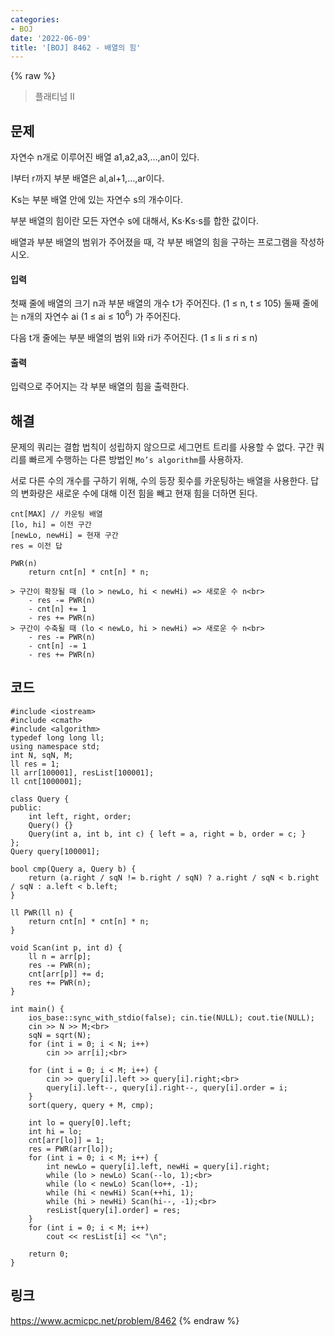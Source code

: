 ```yaml
---
categories:
- BOJ
date: '2022-06-09'
title: '[BOJ] 8462 - 배열의 힘'
---
```


{% raw %}
> 플래티넘 II<br>

## 문제
자연수  n개로 이루어진 배열  a1,a2,a3,…,an이 있다.

 l부터  r까지 부분 배열은  al,al+1,…,ar이다.

 Ks는 부분 배열 안에 있는 자연수  s의 개수이다.

부분 배열의 힘이란 모든 자연수  s에 대해서,  Ks⋅Ks⋅s를 합한 값이다.

배열과 부분 배열의 범위가 주어졌을 때, 각 부분 배열의 힘을 구하는 프로그램을 작성하시오.

#### 입력
첫째 줄에 배열의 크기  n과 부분 배열의 개수  t가 주어진다. (1 ≤  n,  t  ≤ 105) 둘째 줄에는 n개의 자연수  ai (1 ≤  ai  ≤ 10<sup>6</sup>) 가 주어진다.

다음  t개 줄에는 부분 배열의 범위  li와  ri가 주어진다. (1 ≤ li ≤ ri ≤ n)

#### 출력
입력으로 주어지는 각 부분 배열의 힘을 출력한다.

## 해결
문제의 쿼리는 결합 법칙이 성립하지 않으므로 세그먼트 트리를 사용할 수 없다. 구간 쿼리를 빠르게 수행하는 다른 방법인 `Mo’s algorithm`를 사용하자.

서로 다른 수의 개수를 구하기 위해, 수의 등장 횟수를 카운팅하는 배열을 사용한다. 답의 변화량은 새로운 수에 대해 이전 힘을 빼고 현재 힘을 더하면 된다.
```
cnt[MAX] // 카운팅 배열
[lo, hi] = 이전 구간
[newLo, newHi] = 현재 구간
res = 이전 답

PWR(n)
	return cnt[n] * cnt[n] * n;

> 구간이 확장될 때 (lo > newLo, hi < newHi) => 새로운 수 n<br>
	- res -= PWR(n)
	- cnt[n] += 1
	- res += PWR(n)
> 구간이 수축될 때 (lo < newLo, hi > newHi) => 새로운 수 n<br>
	- res -= PWR(n)
	- cnt[n] -= 1
	- res += PWR(n)
```

## 코드
```
#include <iostream>
#include <cmath>
#include <algorithm>
typedef long long ll;
using namespace std;
int N, sqN, M;
ll res = 1;
ll arr[100001], resList[100001];
ll cnt[1000001];

class Query {
public:
	int left, right, order;
	Query() {}
	Query(int a, int b, int c) { left = a, right = b, order = c; }
};
Query query[100001];

bool cmp(Query a, Query b) {
	return (a.right / sqN != b.right / sqN) ? a.right / sqN < b.right / sqN : a.left < b.left;
}

ll PWR(ll n) {
	return cnt[n] * cnt[n] * n;
}

void Scan(int p, int d) {
	ll n = arr[p];
	res -= PWR(n);
	cnt[arr[p]] += d;
	res += PWR(n);
}

int main() {
	ios_base::sync_with_stdio(false); cin.tie(NULL); cout.tie(NULL);
	cin >> N >> M;<br>
	sqN = sqrt(N);
	for (int i = 0; i < N; i++)
		cin >> arr[i];<br>

	for (int i = 0; i < M; i++) {
		cin >> query[i].left >> query[i].right;<br>
		query[i].left--, query[i].right--, query[i].order = i;
	}
	sort(query, query + M, cmp);

	int lo = query[0].left;
	int hi = lo;
	cnt[arr[lo]] = 1;
	res = PWR(arr[lo]);
	for (int i = 0; i < M; i++) {
		int newLo = query[i].left, newHi = query[i].right;
		while (lo > newLo) Scan(--lo, 1);<br>
		while (lo < newLo) Scan(lo++, -1);
		while (hi < newHi) Scan(++hi, 1);
		while (hi > newHi) Scan(hi--, -1);<br>
		resList[query[i].order] = res;
	}
	for (int i = 0; i < M; i++)
		cout << resList[i] << "\n";

	return 0;
}
```

## 링크
https://www.acmicpc.net/problem/8462
{% endraw %}